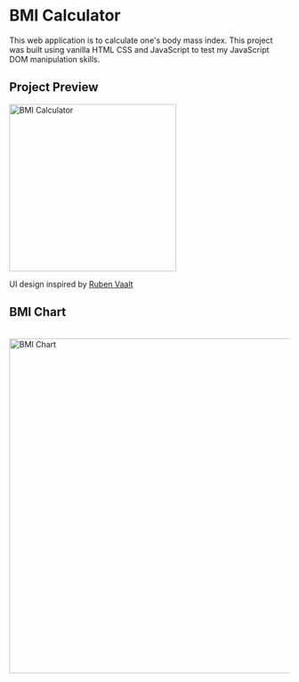 # BMI Calculator

This web application is to calculate one's body mass index. This project was built using vanilla HTML CSS and JavaScript to test my JavaScript DOM manipulation skills.

## Project Preview 

<img align="center" src="https://i.postimg.cc/t40w9Ynp/Screenshot-1.png" alt="BMI Calculator" width="300" />

UI design inspired by [Ruben Vaalt](https://dribbble.com/shots/4585382-Simple-BMI-Calculator)

## BMI Chart
<br />
<img align="center" src="https://i.insider.com/57d291cadd0895c6308b46b0?width=1000&format=jpeg&auto=webp" alt="BMI Chart" width="600" />


